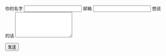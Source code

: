<form action="https://formspree.io/f/mdkwkyyy" method="POST" style="max-width:520px">
  <label>你的名字
    <input name="name" required>
  </label>
  <label>邮箱
    <input name="email" type="email" required>
  </label>
  <label>想说的话
    <textarea name="message" rows="5"></textarea>
  </label>

  <!-- 反垃圾：隐藏的蜜罐字段，正常用户不会填写 -->
  <input type="text" name="_gotcha" style="display:none">

  <!-- 可选：提交后跳转的感谢页 -->
  <!-- <input type="hidden" name="_next" value="https://你的域名/thanks.html"> -->

  <button type="submit">发送</button>
</form>
